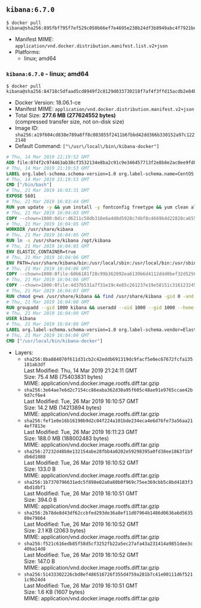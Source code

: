 ## `kibana:6.7.0`

```console
$ docker pull kibana@sha256:895fbf795f7ef529c050b66ef7e4695e238b24df3b8949abc4f7921be13489c8
```

-	Manifest MIME: `application/vnd.docker.distribution.manifest.list.v2+json`
-	Platforms:
	-	linux; amd64

### `kibana:6.7.0` - linux; amd64

```console
$ docker pull kibana@sha256:84718c5dfaad5cd8949f2c8129d033730218f7af4f3ffd15acdb2e84b523caab
```

-	Docker Version: 18.06.1-ce
-	Manifest MIME: `application/vnd.docker.distribution.manifest.v2+json`
-	Total Size: **277.6 MB (277624552 bytes)**  
	(compressed transfer size, not on-disk size)
-	Image ID: `sha256:a19f604cd838e789a8ff8c083855f2411b6fbbd42dd366b330152a97c1222148`
-	Default Command: `["\/usr\/local\/bin\/kibana-docker"]`

```dockerfile
# Thu, 14 Mar 2019 21:19:52 GMT
ADD file:074f2c974463ab38cf3532134e8ba2c91c9e346457713f2e8b8e2ac0ee9fd83d in / 
# Thu, 14 Mar 2019 21:19:53 GMT
LABEL org.label-schema.schema-version=1.0 org.label-schema.name=CentOS Base Image org.label-schema.vendor=CentOS org.label-schema.license=GPLv2 org.label-schema.build-date=20190305
# Thu, 14 Mar 2019 21:19:53 GMT
CMD ["/bin/bash"]
# Thu, 21 Mar 2019 16:03:31 GMT
EXPOSE 5601
# Thu, 21 Mar 2019 16:03:44 GMT
RUN yum update -y && yum install -y fontconfig freetype && yum clean all
# Thu, 21 Mar 2019 16:04:03 GMT
COPY --chown=1000:0dir:d6211c58db310e6a4d8d5928c74bf8c4669b4d22828ca655b5d0c649e4c555cf in /usr/share/kibana 
# Thu, 21 Mar 2019 16:04:05 GMT
WORKDIR /usr/share/kibana
# Thu, 21 Mar 2019 16:04:05 GMT
RUN ln -s /usr/share/kibana /opt/kibana
# Thu, 21 Mar 2019 16:04:05 GMT
ENV ELASTIC_CONTAINER=true
# Thu, 21 Mar 2019 16:04:06 GMT
ENV PATH=/usr/share/kibana/bin:/usr/local/sbin:/usr/local/bin:/usr/sbin:/usr/bin:/sbin:/bin
# Thu, 21 Mar 2019 16:04:06 GMT
COPY --chown=1000:0file:60b6181f28c99b362092ea6139b6d4112ddd0bef32d52563c33b26bdc2b51318 in /usr/share/kibana/config/kibana.yml 
# Thu, 21 Mar 2019 16:04:06 GMT
COPY --chown=1000:0file:4d37b531a7f31e19c4e85c261237e19e58151c316123245b24071f8bb51575ea in /usr/local/bin/ 
# Thu, 21 Mar 2019 16:04:07 GMT
RUN chmod g+ws /usr/share/kibana && find /usr/share/kibana -gid 0 -and -not -perm /g+w -exec chmod g+w {} \;
# Thu, 21 Mar 2019 16:04:08 GMT
RUN groupadd --gid 1000 kibana && useradd --uid 1000 --gid 1000 --home-dir /usr/share/kibana --no-create-home kibana
# Thu, 21 Mar 2019 16:04:09 GMT
USER kibana
# Thu, 21 Mar 2019 16:04:09 GMT
LABEL org.label-schema.schema-version=1.0 org.label-schema.vendor=Elastic org.label-schema.name=kibana org.label-schema.version=6.7.0 org.label-schema.url=https://www.elastic.co/products/kibana org.label-schema.vcs-url=https://github.com/elastic/kibana license=Elastic License
# Thu, 21 Mar 2019 16:04:09 GMT
CMD ["/usr/local/bin/kibana-docker"]
```

-	Layers:
	-	`sha256:8ba884070f611d31cb2c42eddb691319dc9facf5e0ec67672fcfa135181ab3df`  
		Last Modified: Thu, 14 Mar 2019 21:24:11 GMT  
		Size: 75.4 MB (75403831 bytes)  
		MIME: application/vnd.docker.image.rootfs.diff.tar.gzip
	-	`sha256:3e64ae7e6d2c7154cc86eaba362d30a95f605c48ae91e9765ccae42b9d7cf6e4`  
		Last Modified: Tue, 26 Mar 2019 16:10:57 GMT  
		Size: 14.2 MB (14213894 bytes)  
		MIME: application/vnd.docker.image.rootfs.diff.tar.gzip
	-	`sha256:fef1e0e16b16190b9d2c04f224a101bde234eca4e6d76fe73a56aa214ef7813e`  
		Last Modified: Tue, 26 Mar 2019 16:11:23 GMT  
		Size: 188.0 MB (188002483 bytes)  
		MIME: application/vnd.docker.image.rootfs.diff.tar.gzip
	-	`sha256:27232d48b8e132154abe28fbb4a0202e59298395a0fd38ee1863f1bfdb6d1088`  
		Last Modified: Tue, 26 Mar 2019 16:10:52 GMT  
		Size: 133.0 B  
		MIME: application/vnd.docker.image.rootfs.diff.tar.gzip
	-	`sha256:1b7370796631edc5f898e02a0a80b0f969c75ee369cbb5c8bd4183f34bd1dbf1`  
		Last Modified: Tue, 26 Mar 2019 16:10:51 GMT  
		Size: 394.0 B  
		MIME: application/vnd.docker.image.rootfs.diff.tar.gzip
	-	`sha256:2b78de8d43df62ccbfed293de36a8ef11d07964b1486d0636a6d563580e79664`  
		Last Modified: Tue, 26 Mar 2019 16:10:52 GMT  
		Size: 2.1 KB (2063 bytes)  
		MIME: application/vnd.docker.image.rootfs.diff.tar.gzip
	-	`sha256:f521c616edb85f58d5cf3252fb22a5ec27afa43a231414a9851dee3c40ba14d8`  
		Last Modified: Tue, 26 Mar 2019 16:10:52 GMT  
		Size: 147.0 B  
		MIME: application/vnd.docker.image.rootfs.diff.tar.gzip
	-	`sha256:51433302226cbd8ef486516726f355d4759a281b7c41e00111d6f5211c9b24d4`  
		Last Modified: Tue, 26 Mar 2019 16:10:51 GMT  
		Size: 1.6 KB (1607 bytes)  
		MIME: application/vnd.docker.image.rootfs.diff.tar.gzip
